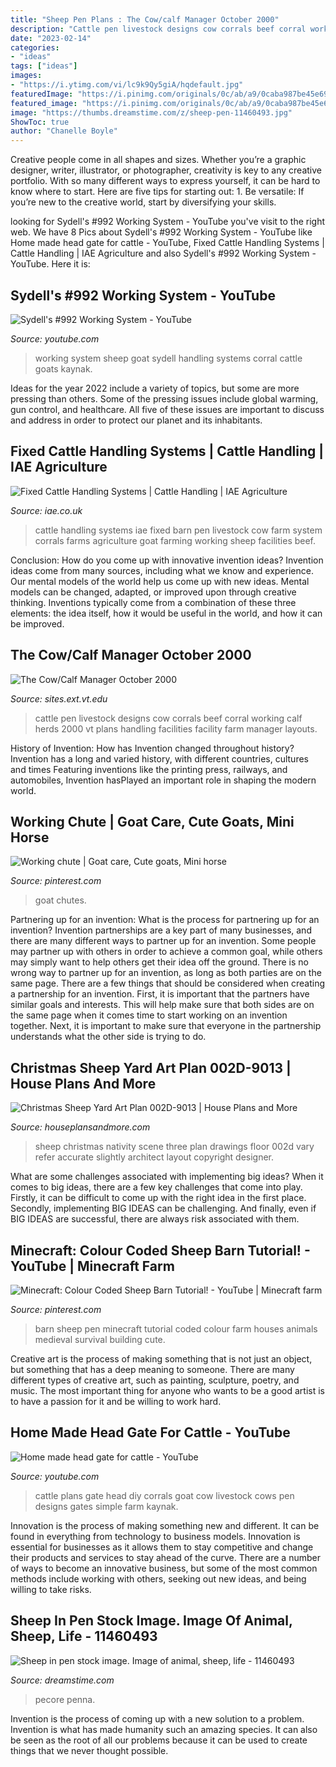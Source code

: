 ```yaml
---
title: "Sheep Pen Plans : The Cow/calf Manager October 2000"
description: "Cattle pen livestock designs cow corrals beef corral working calf herds 2000 vt plans handling facilities facility farm manager layouts"
date: "2023-02-14"
categories:
- "ideas"
tags: ["ideas"]
images:
- "https://i.ytimg.com/vi/lc9k9Qy5giA/hqdefault.jpg"
featuredImage: "https://i.pinimg.com/originals/0c/ab/a9/0caba987be45e69cb17da43c7569499b.jpg"
featured_image: "https://i.pinimg.com/originals/0c/ab/a9/0caba987be45e69cb17da43c7569499b.jpg"
image: "https://thumbs.dreamstime.com/z/sheep-pen-11460493.jpg"
ShowToc: true
author: "Chanelle Boyle"
---
```



Creative people come in all shapes and sizes. Whether you’re a graphic designer, writer, illustrator, or photographer, creativity is key to any creative portfolio. With so many different ways to express yourself, it can be hard to know where to start. Here are five tips for starting out: 1. Be versatile: If you’re new to the creative world, start by diversifying your skills.

	

		
looking for Sydell&#039;s #992 Working System - YouTube you've visit to the right web. We have 8 Pics about Sydell&#039;s #992 Working System - YouTube like Home made head gate for cattle - YouTube, Fixed Cattle Handling Systems | Cattle Handling | IAE Agriculture and also Sydell&#039;s #992 Working System - YouTube. Here it is:
		
    
## Sydell&#039;s #992 Working System - YouTube

<img loading=lazy src="https://i.ytimg.com/vi/lc9k9Qy5giA/hqdefault.jpg" onerror="this.onerror=null;this.src='https://tse1.mm.bing.net/th?id=OIP.WBy-Px3qop268HU8lUOUYQHaFj&amp;pid=15.1';" alt="Sydell&#039;s #992 Working System - YouTube">

_Source: youtube.com_

>working system sheep goat sydell handling systems corral cattle goats kaynak. 

	

Ideas for the year 2022 include a variety of topics, but some are more pressing than others. Some of the pressing issues include global warming, gun control, and healthcare. All five of these issues are important to discuss and address in order to protect our planet and its inhabitants.

    
## Fixed Cattle Handling Systems | Cattle Handling | IAE Agriculture

<img loading=lazy src="https://iae.co.uk/wp-content/uploads/2015/01/IMG_8247-V1-1-1024x682.jpg" onerror="this.onerror=null;this.src='https://tse3.mm.bing.net/th?id=OIP.-WSU-U1dTJon1679uNLsqgHaE7&amp;pid=15.1';" alt="Fixed Cattle Handling Systems | Cattle Handling | IAE Agriculture">

_Source: iae.co.uk_

>cattle handling systems iae fixed barn pen livestock cow farm system corrals farms agriculture goat farming working sheep facilities beef. 

	

Conclusion: How do you come up with innovative invention ideas?
Invention ideas come from many sources, including what we know and experience. Our mental models of the world help us come up with new ideas. Mental models can be changed, adapted, or improved upon through creative thinking. Inventions typically come from a combination of these three elements: the idea itself, how it would be useful in the world, and how it can be improved.

    
## The Cow/Calf Manager October 2000

<img loading=lazy src="http://www.sites.ext.vt.edu/newsletter-archive/livestock/aps-00_10/pen.jpg" onerror="this.onerror=null;this.src='https://tse1.mm.bing.net/th?id=OIP.5DSRUh4JtCDCPppV0mzUNwHaFj&amp;pid=15.1';" alt="The Cow/Calf Manager October 2000">

_Source: sites.ext.vt.edu_

>cattle pen livestock designs cow corrals beef corral working calf herds 2000 vt plans handling facilities facility farm manager layouts. 

	

History of Invention: How has Invention changed throughout history?
Invention has a long and varied history, with different countries, cultures and times Featuring inventions like the printing press, railways, and automobiles, Invention hasPlayed an important role in shaping the modern world.

    
## Working Chute | Goat Care, Cute Goats, Mini Horse

<img loading=lazy src="https://i.pinimg.com/originals/80/71/f8/8071f8bdd5928a9999d0472b8758f610.jpg" onerror="this.onerror=null;this.src='https://tse2.mm.bing.net/th?id=OIP.Jr9Jh4Uk4f0ZMu4Tw8GNdgHaEp&amp;pid=15.1';" alt="Working chute | Goat care, Cute goats, Mini horse">

_Source: pinterest.com_

>goat chutes. 

	

Partnering up for an invention: What is the process for partnering up for an invention?
Invention partnerships are a key part of many businesses, and there are many different ways to partner up for an invention. Some people may partner up with others in order to achieve a common goal, while others may simply want to help others get their idea off the ground. There is no wrong way to partner up for an invention, as long as both parties are on the same page.
There are a few things that should be considered when creating a partnership for an invention. First, it is important that the partners have similar goals and interests. This will help make sure that both sides are on the same page when it comes time to start working on an invention together. Next, it is important to make sure that everyone in the partnership understands what the other side is trying to do.

    
## Christmas Sheep Yard Art Plan 002D-9013 | House Plans And More

<img loading=lazy src="http://projectplans.houseplansandmore.com/002D/002D-9013/002D-9013-front-main-6.jpg" onerror="this.onerror=null;this.src='https://tse3.mm.bing.net/th?id=OIP.YcJ5rLQ7TM0CNuQ4_-GpowHaFj&amp;pid=15.1';" alt="Christmas Sheep Yard Art Plan 002D-9013 | House Plans and More">

_Source: houseplansandmore.com_

>sheep christmas nativity scene three plan drawings floor 002d vary refer accurate slightly architect layout copyright designer. 

	

What are some challenges associated with implementing big ideas?
When it comes to big ideas, there are a few key challenges that come into play. Firstly, it can be difficult to come up with the right idea in the first place. Secondly, implementing BIG IDEAS can be challenging. And finally, even if BIG IDEAS are successful, there are always risk associated with them.

    
## Minecraft: Colour Coded Sheep Barn Tutorial! - YouTube | Minecraft Farm

<img loading=lazy src="https://i.pinimg.com/originals/0c/ab/a9/0caba987be45e69cb17da43c7569499b.jpg" onerror="this.onerror=null;this.src='https://tse3.mm.bing.net/th?id=OIP.Mo_ZdRj7nELoR0Q6V9R5yAHaFj&amp;pid=15.1';" alt="Minecraft: Colour Coded Sheep Barn Tutorial! - YouTube | Minecraft farm">

_Source: pinterest.com_

>barn sheep pen minecraft tutorial coded colour farm houses animals medieval survival building cute. 

	

Creative art is the process of making something that is not just an object, but something that has a deep meaning to someone. There are many different types of creative art, such as painting, sculpture, poetry, and music. The most important thing for anyone who wants to be a good artist is to have a passion for it and be willing to work hard.

    
## Home Made Head Gate For Cattle - YouTube

<img loading=lazy src="https://i.ytimg.com/vi/d7o3XpeoZNg/maxresdefault.jpg" onerror="this.onerror=null;this.src='https://tse4.mm.bing.net/th?id=OIP.s_RYNsWGB8wmOXlJuIofIwHaEK&amp;pid=15.1';" alt="Home made head gate for cattle - YouTube">

_Source: youtube.com_

>cattle plans gate head diy corrals goat cow livestock cows pen designs gates simple farm kaynak. 

	

Innovation is the process of making something new and different. It can be found in everything from technology to business models. Innovation is essential for businesses as it allows them to stay competitive and change their products and services to stay ahead of the curve. There are a number of ways to become an innovative business, but some of the most common methods include working with others, seeking out new ideas, and being willing to take risks.

    
## Sheep In Pen Stock Image. Image Of Animal, Sheep, Life - 11460493

<img loading=lazy src="https://thumbs.dreamstime.com/z/sheep-pen-11460493.jpg" onerror="this.onerror=null;this.src='https://tse1.mm.bing.net/th?id=OIP.8vnKBlCfEQz5Y8IUOy6L2AHaGE&amp;pid=15.1';" alt="Sheep in pen stock image. Image of animal, sheep, life - 11460493">

_Source: dreamstime.com_

>pecore penna. 

	

Invention is the process of coming up with a new solution to a problem. Invention is what has made humanity such an amazing species. It can also be seen as the root of all our problems because it can be used to create things that we never thought possible.

